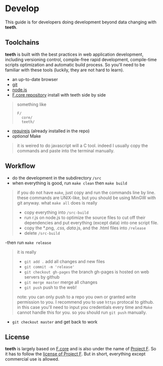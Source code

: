 # Develop
This guide is for developers doing development beyond data changing with __teeth__.

## Toolchains
__teeth__ is built with the best practices in web application development, including versioning control, compile-free rapid development, compile-time scripts optimization and automatic build process. So you'll need to be familiar with these tools (luckily, they are not hard to learn).

- an up-to-date browser
- [git](http://git-scm.com/)
- [node.js](http://nodejs.org/)
- [F.core repository](https://github.com/tyt2y3/F.core) install with teeth side by side

> something like
> ```
> F/
>	core/
>	teeth/
> ```

- [requirejs](http://requirejs.org/) (already installed in the repo)
- _optional_ Make

> it is weired to do javascript will a C tool. indeed I usually copy the commands and paste into the terminal manually.

## Workflow
- do the development in the subdirectory `/src`
- when everything is good, run `make clean` then `make build`

> if you do not have `make`, just copy and run the commands line by line.
> these commands are UNIX-like, but you should be using MinGW with git anyway.
> what `make all` does is really
> - copy everything into `/src-build`
> - run r.js on node.js to optimize the source files
> to cut off their dependencies and put everything (except data) into one script file.
> - copy the *.png, *.css, data*.js, and the .html files into `/release`
> - delete `/src-build`

-then run `make release`

> it is really
> - `git add .` add all changes and new files
> - `git commit -m 'release'`
> - `git checkout gh-pages` the branch gh-pages is hosted on web servers by github
> - `git merge master` merge all changes
> - `git push` push to the web!
> 
> note: you can only push to a repo you own or granted write permission to you. I recommend you to use `https` protocal to github. in this case you'll need to input you credentials every time and `Make` cannot handle this for you. so you should run `git push` manually.

- `git checkout master` and get back to work

## License
__teeth__ is largely based on [F.core](https://github.com/tyt2y3/F.core) and is also under the name of [Project F](http://project--f.blogspot.com/). So it has to follow the [license of Project F](http://project--f.blogspot.hk/2012/05/license.html). But in short, everything except commercial use is allowed.
